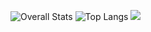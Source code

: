 ![Overall Stats](https://github-readme-stats.vercel.app/api?username=Protogenic&count_private=true&show_icons=true&hide=contribs)
![Top Langs](https://github-readme-stats.vercel.app/api/top-langs/?username=Protogenic&layout=compact)
<img
  src="https://cr-skills-chart-widget.azurewebsites.net/api/api?username=ProtogenicE&skills=JavaScript,TypeScript&show-other-skills=true"
/>
